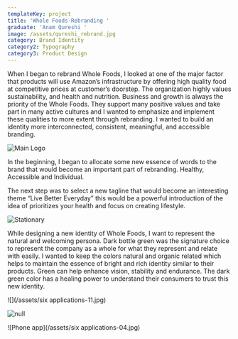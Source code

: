 ```yaml
---
templateKey: project
title: 'Whole Foods-Rebranding '
graduate: 'Anam Qureshi '
image: /assets/qureshi_rebrand.jpg
category: Brand Identity
category2: Typography
category3: Product Design
---
```

When I began to rebrand Whole Foods, I looked at one of the major factor that products will use Amazon’s infrastructure by offering high quality food at competitive prices at customer’s doorstep. The organization highly values sustainability, and health and nutrition. Business and growth is always the priority of the Whole Foods. They support many positive values and take part in many active cultures and I wanted to emphasize and implement these qualities to more extent through rebranding. I wanted to build an identity more interconnected, consistent, meaningful, and accessible branding.

![Main Logo](/assets/logo-01.jpg)

In the beginning, I began to allocate some new essence of words to the brand that would become an important part of rebranding. Healthy, Accessible and Individual. 

The next step was to select a new tagline that would become an interesting theme “Live Better Everyday” this would be a powerful introduction of the idea of prioritizes your health and focus on creating lifestyle.

![Stationary ](/assets/qureshi_letter.jpg)

While designing a new identity of Whole Foods, I want to represent the natural and welcoming persona. Dark bottle green was the signature choice to represent the company as a whole for what they represent and relate with easily. I wanted to keep the colors natural and organic related which helps to maintain the essence of bright and rich identity similar to their products. Green can help enhance vision, stability and endurance. The dark green color has a healing power to understand their consumers to trust this new identity.

![](/assets/six applications-11.jpg)

![null](/assets/van-05.jpg)

![Phone app](/assets/six applications-04.jpg)
